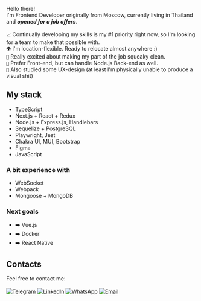 Hello there!<br>
I'm Frontend Developer originally from Moscow, currently living in Thailand and ***opened for a job offers***.<br><br>
```📈``` Continually developing my skills is my #1 priority right now, so I'm looking for a team to make that possible with.<br>
```🌍``` I'm location-flexible. Ready to relocate almost anywhere :)<br>
```🤌``` Really excited about making my part of the job squeaky clean.<br>
```🌈``` Prefer Front-end, but can handle Node.js Back-end as well.<br>
```🎨``` Also studied some UX-design (at least I'm physically unable to produce a visual shit)<br>

## My stack
* TypeScript
* Next.js + React + Redux
* Node.js + Express.js, Handlebars
* Sequelize + PostgreSQL
* Playwright, Jest
* Chakra UI, MUI, Bootstrap
* Figma
* JavaScript

### A bit experience with
* WebSocket
* Webpack
* Mongoose + MongoDB

### Next goals
*  ➡️ Vue.js
*  ➡️ Docker
*  ➡️ React Native

## Contacts
Feel free to contact me:<br><br>
[![Telegram](https://img.shields.io/badge/-Telegram-blue?color=0088cc&logo=telegram&logoColor=white)](https://t.me/zzzookie)
[![LinkedIn](https://img.shields.io/badge/-LinkedIn-blue?color=0077b5&logo=linkedin&logoColor=white)](https://www.linkedin.com/in/ivan-shulgin/)
[![WhatsApp](https://img.shields.io/badge/-WhatsApp-green?color=075e54&logo=whatsapp&logoColor=white)](https://api.whatsapp.com/send?phone=79167978400)
[![Email](https://img.shields.io/badge/-Email-red?color=ea4335&logo=gmail&logoColor=white)](mailto:iushulgin@gmail.com)

